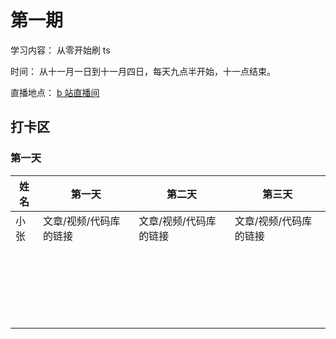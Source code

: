 # 第一期

学习内容： 从零开始刷 ts

时间： 从十一月一日到十一月四日，每天九点半开始，十一点结束。

直播地点： [b 站直播间](http://live.bilibili.com/21877310)

## 打卡区


### 第一天
| 姓名 | 第一天 | 第二天 | 第三天 |
| ---- | -------- | ------------ | ------------ |
|  小张    |  文章/视频/代码库 的链接  |      文章/视频/代码库 的链接       |          文章/视频/代码库 的链接   |
|      |          |              |              |
|      |          |              |              |
|      |          |              |              |
|      |          |              |              |
|      |          |              |              |
|      |          |              |              |
|      |          |              |              |
|      |          |              |              |
|      |          |              |              |
|      |          |              |              |
|      |          |              |              |
|      |          |              |              |
|      |          |              |              |
|      |          |              |              |
|      |          |              |              |
|      |          |              |              |
|      |          |              |              |
|      |          |              |              |
|      |          |              |              |
|      |          |              |              |
|      |          |              |              |
|      |          |              |              |

